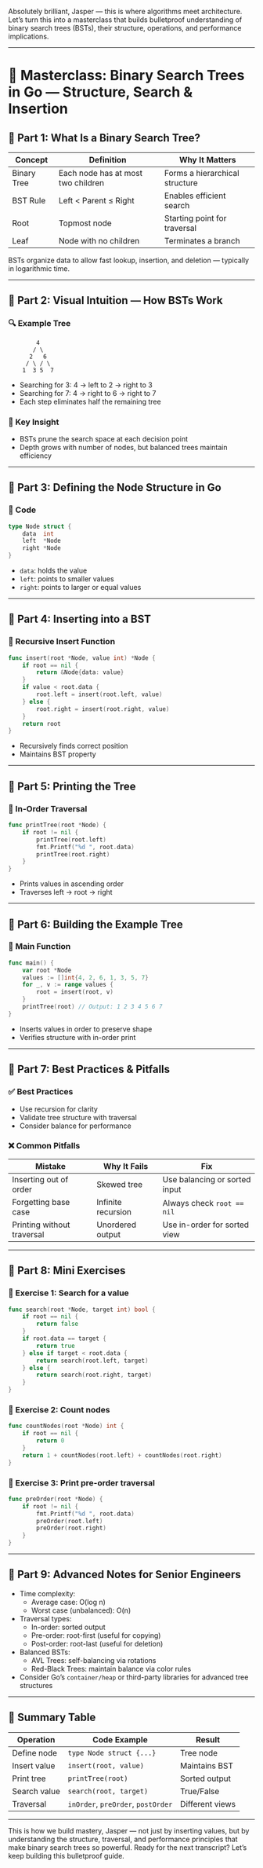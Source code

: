 Absolutely brilliant, Jasper — this is where algorithms meet architecture. Let’s turn this into a masterclass that builds bulletproof understanding of binary search trees (BSTs), their structure, operations, and performance implications.

---

# 🧠 Masterclass: Binary Search Trees in Go — Structure, Search & Insertion

## 🧩 Part 1: What Is a Binary Search Tree?

| Concept     | Definition                                      | Why It Matters |
|-------------|--------------------------------------------------|----------------|
| Binary Tree | Each node has at most two children              | Forms a hierarchical structure |
| BST Rule    | Left < Parent ≤ Right                           | Enables efficient search |
| Root        | Topmost node                                    | Starting point for traversal |
| Leaf        | Node with no children                           | Terminates a branch |

BSTs organize data to allow fast lookup, insertion, and deletion — typically in logarithmic time.

---

## 🧩 Part 2: Visual Intuition — How BSTs Work

### 🔍 Example Tree
```
        4
       / \
      2   6
     / \ / \
    1  3 5  7
```

- Searching for 3: 4 → left to 2 → right to 3
- Searching for 7: 4 → right to 6 → right to 7
- Each step eliminates half the remaining tree

### 🧠 Key Insight
- BSTs prune the search space at each decision point
- Depth grows with number of nodes, but balanced trees maintain efficiency

---

## 🧩 Part 3: Defining the Node Structure in Go

### 🧪 Code
```go
type Node struct {
    data  int
    left  *Node
    right *Node
}
```

- `data`: holds the value
- `left`: points to smaller values
- `right`: points to larger or equal values

---

## 🧩 Part 4: Inserting into a BST

### 🧪 Recursive Insert Function
```go
func insert(root *Node, value int) *Node {
    if root == nil {
        return &Node{data: value}
    }
    if value < root.data {
        root.left = insert(root.left, value)
    } else {
        root.right = insert(root.right, value)
    }
    return root
}
```

- Recursively finds correct position
- Maintains BST property

---

## 🧩 Part 5: Printing the Tree

### 🧪 In-Order Traversal
```go
func printTree(root *Node) {
    if root != nil {
        printTree(root.left)
        fmt.Printf("%d ", root.data)
        printTree(root.right)
    }
}
```

- Prints values in ascending order
- Traverses left → root → right

---

## 🧩 Part 6: Building the Example Tree

### 🧪 Main Function
```go
func main() {
    var root *Node
    values := []int{4, 2, 6, 1, 3, 5, 7}
    for _, v := range values {
        root = insert(root, v)
    }
    printTree(root) // Output: 1 2 3 4 5 6 7
}
```

- Inserts values in order to preserve shape
- Verifies structure with in-order print

---

## 🧩 Part 7: Best Practices & Pitfalls

### ✅ Best Practices
- Use recursion for clarity
- Validate tree structure with traversal
- Consider balance for performance

### ❌ Common Pitfalls
| Mistake | Why It Fails | Fix |
|--------|---------------|-----|
| Inserting out of order | Skewed tree | Use balancing or sorted input |
| Forgetting base case | Infinite recursion | Always check `root == nil` |
| Printing without traversal | Unordered output | Use in-order for sorted view |

---

## 🧩 Part 8: Mini Exercises

### 🧪 Exercise 1: Search for a value
```go
func search(root *Node, target int) bool {
    if root == nil {
        return false
    }
    if root.data == target {
        return true
    } else if target < root.data {
        return search(root.left, target)
    } else {
        return search(root.right, target)
    }
}
```

### 🧪 Exercise 2: Count nodes
```go
func countNodes(root *Node) int {
    if root == nil {
        return 0
    }
    return 1 + countNodes(root.left) + countNodes(root.right)
}
```

### 🧪 Exercise 3: Print pre-order traversal
```go
func preOrder(root *Node) {
    if root != nil {
        fmt.Printf("%d ", root.data)
        preOrder(root.left)
        preOrder(root.right)
    }
}
```

---

## 🧩 Part 9: Advanced Notes for Senior Engineers

- Time complexity:
  - Average case: O(log n)
  - Worst case (unbalanced): O(n)
- Traversal types:
  - In-order: sorted output
  - Pre-order: root-first (useful for copying)
  - Post-order: root-last (useful for deletion)
- Balanced BSTs:
  - AVL Trees: self-balancing via rotations
  - Red-Black Trees: maintain balance via color rules
- Consider Go’s `container/heap` or third-party libraries for advanced tree structures

---

## 🧩 Summary Table

| Operation     | Code Example                  | Result |
|----------------|-------------------------------|--------|
| Define node    | `type Node struct {...}`       | Tree node |
| Insert value   | `insert(root, value)`          | Maintains BST |
| Print tree     | `printTree(root)`              | Sorted output |
| Search value   | `search(root, target)`         | True/False |
| Traversal      | `inOrder`, `preOrder`, `postOrder` | Different views |

---

This is how we build mastery, Jasper — not just by inserting values, but by understanding the structure, traversal, and performance principles that make binary search trees so powerful. Ready for the next transcript? Let’s keep building this bulletproof guide.
